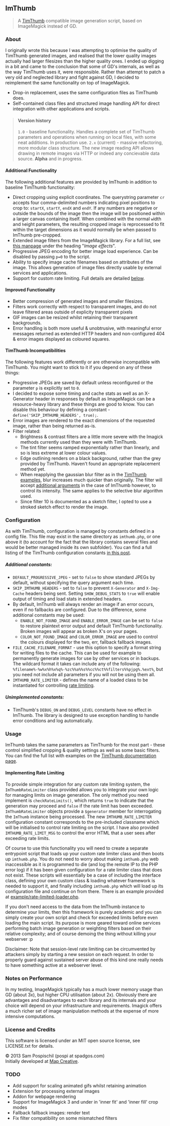 ## ImThumb

> A [TimThumb](http://www.binarymoon.co.uk/projects/timthumb/) compatible image generation script, based on ImageMagick instead of GD.

### About

I originally wrote this because I was attempting to optimise the quality of TimThumb generated images, and realised that the lower quality images actually had larger filesizes than the higher quality ones. I ended up digging in a bit and came to the conclusion that some of GD's internals, as well as the way TimThumb uses it, were responsible. Rather than attempt to patch a very old and neglected library and fight against GD, I decided to reimplement the same functionality on top of ImageMagick.

* Drop-in replacement, uses the same configuration files as TimThumb does.
* Self-contained class files and structured image handling API for direct integration with other applications and scripts.

> #### Version history
>
> `1.0` - baseline functionality. Handles a complete set of TimThumb parameters and operations when running on local files, with some neat additions. In production use.
> `2.x` (current) - massive refactoring, more modular class structure. The new image reading API allows drawing in remote images via HTTP or indeed any concievable data source. **Alpha** and in progress.

#### Additional Functionality

The following additional features are provided by ImThumb in addition to baseline TimThumb functionality:

* Direct cropping using explicit coordinates. The querystring parameter `cr` accepts four comma-delimited numbers indicating pixel positions to crop to: `startX`, `startY`, `endX` and `endY`. If any numbers are negative or outside the bounds of the image then the image will be positioned within a larger canvas containing itself. When combined with the normal `w`idth and `h`eight parameters, the resulting cropped image is reprocessed to fit within the target dimensions as it would normally be when passed to ImThumb pre-cropped.
* Extended image filters from the ImageMagick library. For a full list, see [this manpage](http://www.php.net/manual/en/class.imagick.php#imagick.imagick.methods) under the heading "*Image effects*".
* Progressive JPEG encoding for better image load experience. Can be disabled by passing `p=0` to the script.
* Ability to specify image cache filenames based on attributes of the image. This allows generation of image files directly usable by external services and applications.
* Support for custom rate limiting. Full details are detailed [below](#implementing-rate-limiting).

#### Improved Functionality

* Better compression of generated images and smaller filesizes.
* Filters work correctly with respect to transparent images, and do not leave filtered areas outside of explicity transparent pixels
* GIF images can be resized whilst retaining their transparent backgrounds.
* Error handling is both more useful & unobtrusive, with meaningful error messages returned as extended HTTP headers and non-configured 404 & error images displayed as coloured squares.

#### TimThumb Incompatibilities

The following features work differently or are otherwise incompatible with TimThumb. You might want to stick to it if you depend on any of these things:

* Progressive JPEGs are saved by default unless reconfigured or the parameter `p` is explicitly set to `0`.
* I decided to expose some timing and cache stats as well as an X-Generator header in responses by default as ImageMagick can be a resource-heavy library and these things are good to know. You can disable this behaviour by defining a constant - `define('SKIP_IMTHUMB_HEADERS', true);`.
* Error images are rendered to the exact dimensions of the requested image, rather than being returned as-is.
* Filter related:
    * Brightness & contrast filters are a little more severe with the Imagick methods currently used than they were with TimThumb.
    * The tint filter seems ramped exponentially rather than linearly, and so is less extreme at lower colour values.
    * Edge outlining renders on a black background, rather than the grey provided by TimThumb. Haven't found an appropriate replacement method yet.
    * When reapplying the gaussian blur filter as in the [TimThumb examples](http://www.binarymoon.co.uk/2010/08/timthumb-image-filters/), blur increases much quicker than originally. The filter will accept [additional arguments](http://au1.php.net/manual/en/imagick.gaussianblurimage.php) in the case of ImThumb however, to control its intensity. The same applies to the selective blur algorithm used.
    * Since filter 10 is documented as a sketch filter, I opted to use a stroked sketch effect to render the image.

### Configuration

As with TimThumb, configuration is managed by constants defined in a config file. This file may exist in the same directory as `imthumb.php`, or one above it (to account for the fact that the library contains several files and would be better managed inside its own subfolder). You can find a full listing of the TimThumb configuration constants [in this post](http://www.binarymoon.co.uk/2012/03/timthumb-configs/).

##### Additional constants:

* `DEFAULT_PROGRESSIVE_JPEG` - set to `false` to show standard JPEGs by default, without specifying the query argument each time.
* `SKIP_IMTHUMB_HEADERS` - set to `false` to prevent `X-Generator` and `X-Img-Cache` headers being sent. Setting `SHOW_DEBUG_STATS` to `true` will enable output of timing and load stats in extended headers.
* By default, ImThumb will always render an image if an error occurs, even if no fallbacks are configured. Due to the difference, some additional constants may be used:
	* `ENABLE_NOT_FOUND_IMAGE` and `ENABLE_ERROR_IMAGE` can be set to `false` to restore plaintext error output and default TimThumb functionality. Broken images will appear as broken X's on your pages.
	* `COLOR_NOT_FOUND_IMAGE` and `COLOR_ERROR_IMAGE` are used to control the colours displayed for the two, err, fallback fallback images.
* `FILE_CACHE_FILENAME_FORMAT` - use this option to specify a format string for writing files to the cache. This can be used for example to permanently generate images for use by other services or in backups. The wildcard format it takes can include any of the following: `%filename%-%w%x%h%x%q%-%zc%%a%%s%%cc%%ct%%filters%%pjpg%.%ext%`, but you need not include all parameters if you will not be using them all.
* `IMTHUMB_RATE_LIMITER` - defines the name of a loaded class to be instantiated for controlling [rate limiting](#implementing-rate-limiting).

##### Unimplemented constants:

* TimThumb's `DEBUG_ON` and `DEBUG_LEVEL` constants have no effect in ImThumb. The library is designed to use exception handling to handle error conditions and log automatically.

### Usage

ImThumb takes the same parameters as TimThumb for the most part - these control simplified cropping & quality settings as well as some basic filters. You can find the full list with examples on the [TimThumb documentation page](http://www.binarymoon.co.uk/2012/02/complete-timthumb-parameters-guide/).

#### Implementing Rate Limiting

To provide simple integration for any custom rate limiting system, the `ImThumbRateLimiter` class provided allows you to integrate your own logic for managing limits on image generation. The only method you need implement is `checkRateLimits()`, which returns `true` to indicate that the generation may proceed and `false` if the rate limit has been exceeded. `ImThumbRateLimiter` objects provide a `$generator` member for interrogating the `ImThumb` instance being processed. The new `IMTHUMB_RATE_LIMITER` configuration constant corresponds to the pre-included classname which will be initialised to control rate limiting on the script. I have also provided `IMTHUMB_RATE_LIMIT_MSG` to control the error HTML that a user sees after exceeding rate limits.

Of course to use this functionality you will need to create a separate entrypoint script that loads up your custom rate limiter class and then boots up `imthumb.php`. You do not need to worry about making `imthumb.php` web inaccessible as it is programmed to die (and log the remote IP to the PHP error log) if it has been given configuration for a rate limiter class that does not exist. These scripts will essentially be a case of including the interface class, defining your own custom class & loading whatever framework is needed to support it, and finally including `imthumb.php` which will load up its configuration file and continue on from there. There is an example provided at [example/rate-limited-loader.php](example/rate-limited-loader.php).

If you don't need access to the data from the ImThumb instance to determine your limits, then this framework is purely academic and you can simply create your own script and check for exceeded limits before even loading the main script. Its purpose is more geared toward online services performing batch image generation or weighting filters based on their relative complexity; and of course demoing the thing without killing your webserver :p

Disclaimer: Note that session-level rate limiting can be circumvented by attackers simply by starting a new session on each request. In order to properly guard against sustained server abuse of this kind one really needs to have something active at a webserver level.

### Notes on Performance

In my testing, ImageMagick typically has a much lower memory usage than GD (about 3x), but higher CPU utilisation (about 2x). Obviously there are advantages and disadvantages to each library and its internals and your choice will depend on your infrastructure and requirements. Imagick offers a much richer set of image manipulation methods at the expense of more intensive computations.

### License and Credits

This software is licensed under an MIT open source license, see LICENSE.txt for details.

&copy; 2013 Sam Pospischil (pospi at spadgos.com)<br />
Initially developed at [Map Creative](http://mapcreative.com.au).

### TODO

* Add support for scaling animated gifs whilst retaining animation
* Extension for processing external images
* Addon for webpage rendering
* Support for ImageMagick 3 and under in 'inner fit' and 'inner fill' crop modes
* Fallback fallback images: render text
* Fix filter compatibility on some mismatched filters
